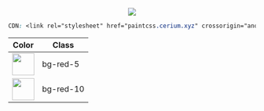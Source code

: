 
<p align="center"> <img src="https://i.imgur.com/caJNU2a.png"> </p>

```css
CDN: <link rel="stylesheet" href="paintcss.cerium.xyz" crossorigin="anonymous" />
```

| Color                                                       | Class         |
| ---                                                         | ---           |
| <img width="45" src="https://i.imgur.com/JoWnqX6.png">      | bg-red-5      |
| <img width="45" src="https://i.imgur.com/j4ICvK8.png">      | bg-red-10     |

